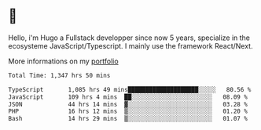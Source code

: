 # 👋 

Hello, i'm Hugo a Fullstack developper since now 5 years, specialize in the ecosysteme JavaScript/Typescript. I mainly use the framework React/Next.

More informations on my [portfolio](https://hcampos.fr)

<!--START_SECTION:waka-->

```txt
Total Time: 1,347 hrs 50 mins

TypeScript       1,085 hrs 49 mins████████████████████░░░░░   80.56 %
JavaScript       109 hrs 4 mins  ██░░░░░░░░░░░░░░░░░░░░░░░   08.09 %
JSON             44 hrs 14 mins  ▓░░░░░░░░░░░░░░░░░░░░░░░░   03.28 %
PHP              16 hrs 12 mins  ▒░░░░░░░░░░░░░░░░░░░░░░░░   01.20 %
Bash             14 hrs 29 mins  ▒░░░░░░░░░░░░░░░░░░░░░░░░   01.07 %
```

<!--END_SECTION:waka-->
